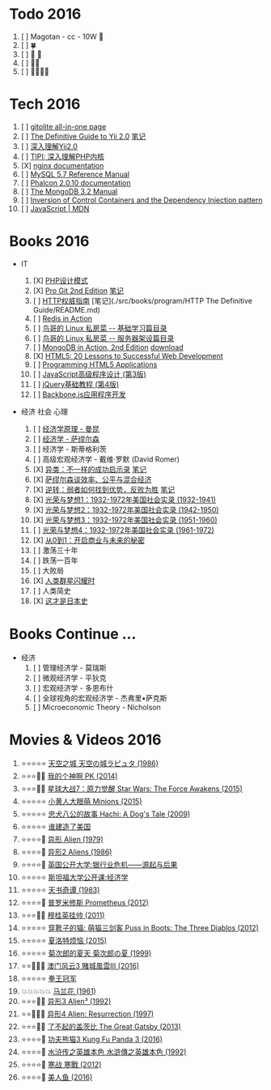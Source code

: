 # Todo 2016

1. [ ] Magotan - cc - 10W :car:
1. [ ] :four_leaf_clover:
1. [ ] :boy: :girl:
1. [ ] :city_sunrise::city_sunset:
1. [ ] :rice::ramen::hamburger::egg:

# Tech 2016

1. [ ] [gitolite all-in-one page](http://gitolite.com/gitolite/gitolite.html)
1. [ ] [The Definitive Guide to Yii 2.0](http://www.yiiframework.com/doc-2.0/guide-index.html) [笔记](https://github.com/glauca/document/blob/master/src/php/framework/yii/README.md)
1. [ ] [深入理解Yii2.0](http://www.digpage.com/)
1. [ ] [TIPI: 深入理解PHP内核](http://www.php-internals.com/)
1. [X] [nginx documentation](http://nginx.org/en/docs/)
1. [ ] [MySQL 5.7 Reference Manual](http://dev.mysql.com/doc/refman/5.7/en/)
1. [ ] [Phalcon 2.0.10 documentation](https://docs.phalconphp.com/en/latest/index.html)
1. [ ] [The MongoDB 3.2 Manual](https://docs.mongodb.org/manual/)
1. [ ] [Inversion of Control Containers and the Dependency Injection pattern](http://martinfowler.com/articles/injection.html)
1. [ ] [JavaScript | MDN](https://developer.mozilla.org/en-US/docs/Web/JavaScript)


# Books 2016

+ IT
    1. [X] [PHP设计模式](https://book.douban.com/subject/4865086/)
    1. [X] [Pro Git 2nd Edition](https://git-scm.com/book/en/v2) [笔记](https://github.com/glauca/document/blob/master/src/vcs/git.md)
    1. [ ] [HTTP权威指南](https://book.douban.com/subject/10746113/) [笔记](./src/books/program/HTTP The Definitive Guide/README.md)
    1. [ ] [Redis in Action](https://book.douban.com/subject/10597898/)
    1. [ ] [鸟哥的 Linux 私房菜 -- 基础学习篇目录](http://vbird.dic.ksu.edu.tw/linux_basic/linux_basic.php)
    1. [ ] [鸟哥的 Linux 私房菜 -- 服务器架设篇目录](http://vbird.dic.ksu.edu.tw/linux_server/)
    1. [ ] [MongoDB in Action, 2nd Edition](https://book.douban.com/subject/26723983/) [download](http://pan.baidu.com/s/1dFnsNfF)
    1. [X] [HTML5: 20 Lessons to Successful Web Development](https://book.douban.com/subject/26629912/)
    1. [ ] [Programming HTML5 Applications](https://book.douban.com/subject/6726963/)
    1. [ ] [JavaScript高级程序设计 (第3版)](https://book.douban.com/subject/10546125/)
    1. [ ] [jQuery基础教程 (第4版)](https://book.douban.com/subject/25733582/)
    1. [ ] [Backbone.js应用程序开发](https://book.douban.com/subject/25980651/)

+ 经济 社会 心理
    1. [ ] [经济学原理 - 曼昆](http://yuedu.163.com/source/d81f8e114d684605a7e69da85d1a4f6b_4)
    1. [ ] [经济学 - 萨缪尔森](https://book.douban.com/subject/25767311/)
    1. [ ] 经济学 - 斯蒂格利茨
    1. [ ] 高级宏观经济学 - 戴维·罗默 (David Romer)
    1. [X] [异类：不一样的成功启示录](https://book.douban.com/subject/25863621/) [笔记](./src/books/management/Outliers/README.md)
    1. [X] [萨缪尔森谈效率、公平与混合经济](https://book.douban.com/subject/10540192/)
    1. [X] [逆转：弱者如何找到优势，反败为胜](https://book.douban.com/subject/20480678/) [笔记](./src/books/management/David_and_Goliath/README.md)
    1. [X] [光荣与梦想1：1932-1972年美国社会实录 (1932-1941)](https://book.douban.com/subject/26314948/)
    1. [X] [光荣与梦想2：1932-1972年美国社会实录 (1942-1950)](https://book.douban.com/subject/26314950/)
    1. [X] [光荣与梦想3：1932-1972年美国社会实录 (1951-1960)](https://book.douban.com/subject/26314951/)
    1. [ ] [光荣与梦想4：1932-1972年美国社会实录 (1961-1972)](https://book.douban.com/subject/26314952/)
    1. [X] [从0到1：开启商业与未来的秘密](https://book.douban.com/subject/26297606/)
    1. [ ] 激荡三十年
    1. [ ] 跌荡一百年
    1. [ ] 大败局
    1. [X] [人类群星闪耀时](https://book.douban.com/subject/6783783/)
    1. [ ] 人类简史
    1. [X] [这才是日本史](https://book.douban.com/subject/5922967/)

# Books Continue ...

+ 经济
    1. [ ] 管理经济学 - 莫瑞斯
    1. [ ] 微观经济学 - 平狄克
    1. [ ] 宏观经济学 - 多恩布什
    1. [ ] 全球视角的宏观经济学 - 杰弗里•萨克斯
    1. [ ] Microeconomic Theory - Nicholson

# Movies & Videos 2016

1. :star::star::star::star::star: [天空之城 天空の城ラピュタ (1986)](https://movie.douban.com/subject/1291583/)
1. :star::star::star::dizzy::dizzy: [我的个神啊 PK (2014)](https://movie.douban.com/subject/10741643/)
1. :star::star::star::dizzy::dizzy: [星球大战7：原力觉醒 Star Wars: The Force Awakens (2015)](https://movie.douban.com/subject/20326665/)
1. :star::star::star::star::star: [小黄人大眼萌 Minions (2015)](https://movie.douban.com/subject/11624706/)
1. :star::star::star::star::star: [忠犬八公的故事  Hachi: A Dog's Tale (2009)](https://movie.douban.com/subject/3011091/)
1. :star::star::star::star::star: [谁建造了美国](http://open.163.com/movie/2014/4/2/V/M9OI1SF08_M9OIE9N2V.html)
1. :star::star::star::star::dizzy: [异形 Alien (1979)](https://movie.douban.com/subject/1300868/)
1. :star::star::star::star::dizzy: [异形2 Aliens (1986)](https://movie.douban.com/subject/1293792/)
1. :star::star::star::star::dizzy: [英国公开大学:银行业危机——源起与后果](http://open.163.com/special/opencourse/banking.html)
1. :star::star::star::star::star: [斯坦福大学公开课:经济学](http://v.163.com/special/economics/)
1. :star::star::star::star::star: [天书奇谭 (1983)](https://movie.douban.com/subject/1428581/)
1. :star::star::star::star::dizzy: [普罗米修斯 Prometheus (2012)](https://movie.douban.com/subject/3771562/)
1. :star::star::star::dizzy::dizzy: [穆桂英挂帅 (2011)](https://movie.douban.com/subject/10438503/)
1. :star::star::star::star::star: [穿靴子的猫: 萌猫三剑客 Puss in Boots: The Three Diablos (2012)](https://movie.douban.com/subject/10521648/)
1. :star::star::star::star::star: [夏洛特烦恼 (2015)](https://movie.douban.com/subject/25964071/)
1. :star::star::star::star::star: [菊次郎的夏天 菊次郎の夏 (1999)](https://movie.douban.com/subject/1293359/)
1. :star::star::dizzy::dizzy::dizzy: [澳门风云3 賭城風雲III (2016)](https://movie.douban.com/subject/26334559/)
1. :star::star::star::star::star: [拳王冠军](http://open.163.com/movie/2015/8/4/H/MB01RB05S_MB0FCTJ4H.html)
1. :boom::boom::boom::boom::boom: [马兰花 (1961)](https://movie.douban.com/subject/2346493/)
1. :star::star::star::dizzy::dizzy: [异形3 Alien³ (1992)](https://movie.douban.com/subject/1297929/)
1. :star::star::dizzy::dizzy::dizzy: [异形4 Alien: Resurrection (1997)](https://movie.douban.com/subject/1299153/)
1. :star::star::star::dizzy::dizzy: [了不起的盖茨比 The Great Gatsby (2013)](https://movie.douban.com/subject/3364223/)
1. :star::star::star::star::dizzy: [功夫熊猫3 Kung Fu Panda 3 (2016)](https://movie.douban.com/subject/11589036/)
1. :star::star::star::star::dizzy: [水浒传之英雄本色 水滸傳之英雄本色 (1992)](https://movie.douban.com/subject/1297924/)
1. :star::star::star::star::dizzy: [寒战 寒戰 (2012)](https://movie.douban.com/subject/6890730/)
1. :star::star::star::star::dizzy: [美人鱼 (2016)](https://movie.douban.com/subject/19944106/)